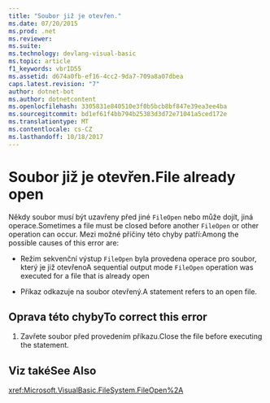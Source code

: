 ```yaml
---
title: "Soubor již je otevřen."
ms.date: 07/20/2015
ms.prod: .net
ms.reviewer: 
ms.suite: 
ms.technology: devlang-visual-basic
ms.topic: article
f1_keywords: vbrID55
ms.assetid: d674a0fb-ef16-4cc2-9da7-709a8a07dbea
caps.latest.revision: "7"
author: dotnet-bot
ms.author: dotnetcontent
ms.openlocfilehash: 3305831e840510e3f0b5bcb8bf847e39ea3ee4ba
ms.sourcegitcommit: bd1ef61f4bb794b25383d3d72e71041a5ced172e
ms.translationtype: MT
ms.contentlocale: cs-CZ
ms.lasthandoff: 10/18/2017
---
```

# <a name="file-already-open"></a><span data-ttu-id="a94e6-102">Soubor již je otevřen.</span><span class="sxs-lookup"><span data-stu-id="a94e6-102">File already open</span></span>
<span data-ttu-id="a94e6-103">Někdy soubor musí být uzavřeny před jiné `FileOpen` nebo může dojít, jiná operace.</span><span class="sxs-lookup"><span data-stu-id="a94e6-103">Sometimes a file must be closed before another `FileOpen` or other operation can occur.</span></span> <span data-ttu-id="a94e6-104">Mezi možné příčiny této chyby patří:</span><span class="sxs-lookup"><span data-stu-id="a94e6-104">Among the possible causes of this error are:</span></span>  
  
-   <span data-ttu-id="a94e6-105">Režim sekvenční výstup `FileOpen` byla provedena operace pro soubor, který je již otevřeno</span><span class="sxs-lookup"><span data-stu-id="a94e6-105">A sequential output mode `FileOpen` operation was executed for a file that is already open</span></span>  
  
-   <span data-ttu-id="a94e6-106">Příkaz odkazuje na soubor otevřený.</span><span class="sxs-lookup"><span data-stu-id="a94e6-106">A statement refers to an open file.</span></span>  
  
## <a name="to-correct-this-error"></a><span data-ttu-id="a94e6-107">Oprava této chyby</span><span class="sxs-lookup"><span data-stu-id="a94e6-107">To correct this error</span></span>  
  
1.  <span data-ttu-id="a94e6-108">Zavřete soubor před provedením příkazu.</span><span class="sxs-lookup"><span data-stu-id="a94e6-108">Close the file before executing the statement.</span></span>  
  
## <a name="see-also"></a><span data-ttu-id="a94e6-109">Viz také</span><span class="sxs-lookup"><span data-stu-id="a94e6-109">See Also</span></span>  
 <xref:Microsoft.VisualBasic.FileSystem.FileOpen%2A>
